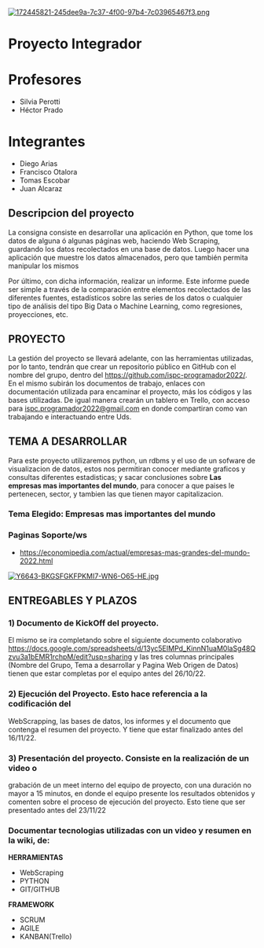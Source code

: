 
[![172445821-245dee9a-7c37-4f00-97b4-7c03965467f3.png](https://i.postimg.cc/rsL2nTcj/172445821-245dee9a-7c37-4f00-97b4-7c03965467f3.png)](https://postimg.cc/zbpQv9yH)




# Proyecto Integrador
# Profesores

* Silvia Perotti
* Héctor Prado
 

# Integrantes

*   Diego Arias
*   Francisco Otalora
*   Tomas Escobar
*   Juan Alcaraz

## Descripcion del proyecto




La consigna consiste en desarrollar una aplicación en Python, que tome los datos de
alguna ó algunas páginas web, haciendo Web Scraping, guardando los datos
recolectados en una base de datos.
Luego hacer una aplicación que muestre los datos almacenados, pero que también
permita manipular los mismos

Por último, con dicha información, realizar un informe. Este informe puede ser simple
a través de la comparación entre elementos recolectados de las diferentes fuentes,
estadísticos sobre las series de los datos o cualquier tipo de análisis del tipo Big Data o
Machine Learning, como regresiones, proyecciones, etc.
</p>


## PROYECTO


La gestión del proyecto se llevará adelante, con las herramientas utilizadas, por lo tanto, tendrán que crear un repositorio público en GitHub con el nombre del grupo, dentro del https://github.com/ispc-programador2022/. En el mismo subirán los documentos de trabajo, enlaces con documentación utilizada para encaminar el proyecto, más los códigos y las bases utilizadas.
De igual manera crearán un tablero en Trello, con acceso para ispc.programador2022@gmail.com en donde compartiran como van trabajando e interactuando entre Uds.



## TEMA A DESARROLLAR



<p>Para este proyecto utilizaremos python, un rdbms y el uso de un sofware de visualizacion de datos, estos nos permitiran conocer mediante graficos y consultas diferentes estadisticas; y sacar conclusiones sobre <strong>Las empresas mas importantes del mundo</strong>, para conocer a que paises le pertenecen, sector, y tambien las que tienen mayor capitalizacion.



### Tema Elegido:  Empresas mas importantes del mundo
### Paginas Soporte/ws
* https://economipedia.com/actual/empresas-mas-grandes-del-mundo-2022.html

[![Y6643-BKGSFGKFPKMI7-WN6-O65-HE.jpg](https://i.postimg.cc/26P0zhxG/Y6643-BKGSFGKFPKMI7-WN6-O65-HE.jpg)](https://postimg.cc/CBsG7ZXn)

## <strong>ENTREGABLES Y PLAZOS</strong>

### 1) Documento de KickOff del proyecto. 
El mismo se ira completando sobre el siguiente documento colaborativo https://docs.google.com/spreadsheets/d/13yc5EIMPd_KinnN1uaM0laSg48Qzvu3a1bEMR1rchpM/edit?usp=sharing y las tres columnas principales (Nombre del Grupo, Tema a desarrollar y Pagina Web Origen de Datos) tienen que estar completas por el equipo antes del 26/10/22.
### 2) Ejecución del Proyecto. Esto hace referencia a la codificación del
WebScrapping, las bases de datos, los informes y el documento que
contenga el resumen del proyecto. Y tiene que estar finalizado antes del
16/11/22.
### 3) Presentación del proyecto. Consiste en la realización de un video o
grabación de un meet interno del equipo de proyecto, con una duración no
mayor a 15 minutos, en donde el equipo presente los resultados obtenidos
y comenten sobre el proceso de ejecución del proyecto. Esto tiene que ser
presentado antes del 23/11/22

### Documentar tecnologias utilizadas con un video y resumen en la wiki, de: 

<strong>**HERRAMIENTAS**</strong>

* WebScraping
* PYTHON
* GIT/GITHUB

<strong>**FRAMEWORK**</strong>
* SCRUM
* AGILE
* KANBAN(Trello)




